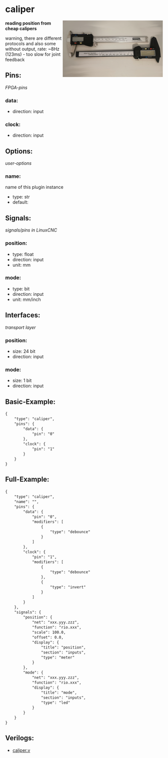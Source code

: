 # caliper

<img align="right" width="320" src="image.png">

**reading position from cheap calipers**

warning, there are different protocols and also some without output, rate: ~8Hz (123ms) - too slow for joint feedback

## Pins:
*FPGA-pins*
### data:

 * direction: input

### clock:

 * direction: input


## Options:
*user-options*
### name:
name of this plugin instance

 * type: str
 * default: 


## Signals:
*signals/pins in LinuxCNC*
### position:

 * type: float
 * direction: input
 * unit: mm

### mode:

 * type: bit
 * direction: input
 * unit: mm/inch


## Interfaces:
*transport layer*
### position:

 * size: 24 bit
 * direction: input

### mode:

 * size: 1 bit
 * direction: input


## Basic-Example:
```
{
    "type": "caliper",
    "pins": {
        "data": {
            "pin": "0"
        },
        "clock": {
            "pin": "1"
        }
    }
}
```

## Full-Example:
```
{
    "type": "caliper",
    "name": "",
    "pins": {
        "data": {
            "pin": "0",
            "modifiers": [
                {
                    "type": "debounce"
                }
            ]
        },
        "clock": {
            "pin": "1",
            "modifiers": [
                {
                    "type": "debounce"
                },
                {
                    "type": "invert"
                }
            ]
        }
    },
    "signals": {
        "position": {
            "net": "xxx.yyy.zzz",
            "function": "rio.xxx",
            "scale": 100.0,
            "offset": 0.0,
            "display": {
                "title": "position",
                "section": "inputs",
                "type": "meter"
            }
        },
        "mode": {
            "net": "xxx.yyy.zzz",
            "function": "rio.xxx",
            "display": {
                "title": "mode",
                "section": "inputs",
                "type": "led"
            }
        }
    }
}
```

## Verilogs:
 * [caliper.v](caliper.v)
